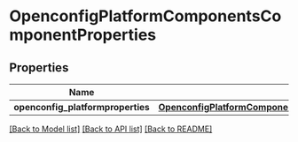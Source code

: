 # OpenconfigPlatformComponentsComponentProperties

## Properties
Name | Type | Description | Notes
------------ | ------------- | ------------- | -------------
**openconfig_platformproperties** | [**OpenconfigPlatformComponentsOpenconfigplatformcomponentsProperties**](OpenconfigPlatformComponentsOpenconfigplatformcomponentsProperties.md) |  | [optional] 

[[Back to Model list]](../README.md#documentation-for-models) [[Back to API list]](../README.md#documentation-for-api-endpoints) [[Back to README]](../README.md)


